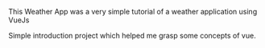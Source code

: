 This Weather App was a very simple tutorial of a weather application using VueJs

Simple introduction project which helped me grasp some concepts of vue.
